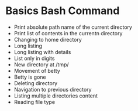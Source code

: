 # Basics Bash Command

- Print absolute path name of the current directory
- Print list of contents in the currentn directory
- Changing to home directory
- Long listing
- Long listing with details
- List only in digits
- New directory at /tmp/
- Movement of betty
- Betty is gone
- Deleting directory
- Navigation to previous directory
- Listing multiple directories content
- Reading file type
